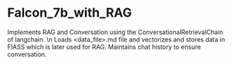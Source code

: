 # Falcon_7b_with_RAG

Implements RAG and Conversation using the ConversationalRetrievalChain of langchain. \n
Loads <data_file>.md file and vectorizes and stores data in FIASS which is later used for RAG.
Maintains chat history to ensure conversation.
